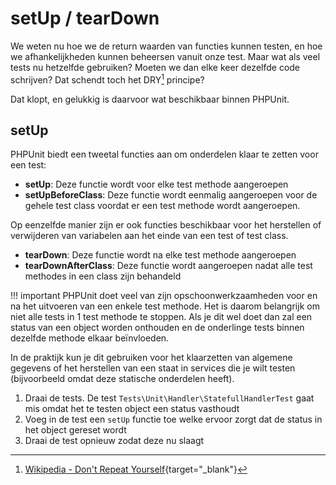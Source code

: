 setUp / tearDown
================
We weten nu hoe we de return waarden van functies kunnen testen,
en hoe we afhankelijkheden kunnen beheersen vanuit onze test. Maar wat
als veel tests nu hetzelfde gebruiken? Moeten we dan elke keer dezelfde code
schrijven? Dat schendt toch het DRY[^dry-principle] principe?

Dat klopt, en gelukkig is daarvoor wat beschikbaar binnen PHPUnit.

## setUp

PHPUnit biedt een tweetal functies aan om onderdelen klaar te zetten voor
een test:

- __setUp__: Deze functie wordt voor elke test methode aangeroepen
- __setUpBeforeClass__: Deze functie wordt eenmalig aangeroepen voor de gehele test class 
voordat er een test methode wordt aangeroepen.

Op eenzelfde manier zijn er ook functies beschikbaar voor het herstellen of verwijderen van
variabelen aan het einde van een test of test class.

- __tearDown__: Deze functie wordt na elke test methode aangeroepen
- __tearDownAfterClass__: Deze functie wordt aangeroepen nadat alle test methodes in een class
zijn behandeld

!!! important
    PHPUnit doet veel van zijn opschoonwerkzaamheden voor en na het uitvoeren van een enkele test
    methode. Het is daarom belangrijk om niet alle tests in 1 test methode te stoppen. Als je dit
    wel doet dan zal een status van een object worden onthouden en de onderlinge tests binnen
    dezelfde methode elkaar beïnvloeden.

In de praktijk kun je dit gebruiken voor het klaarzetten van algemene gegevens of het herstellen van
een staat in services die je wilt testen (bijvoorbeeld omdat deze statische onderdelen heeft).

1. Draai de tests. De test `Tests\Unit\Handler\StatefullHandlerTest` gaat mis omdat het te testen object een status vasthoudt
2. Voeg in de test een `setUp` functie toe welke ervoor zorgt dat de status in het object gereset wordt
3. Draai de test opnieuw zodat deze nu slaagt

[^dry-principle]: [Wikipedia - Don't Repeat Yourself](https://en.wikipedia.org/wiki/Don%27t_repeat_yourself){target="_blank"}
[^setup-teardown]: [PHPUnit - Fixtures > setUp / tearDown](https://phpunit.readthedocs.io/en/9.5/fixtures.html#more-setup-than-teardown){target="_blank"}